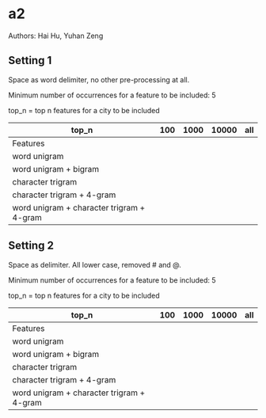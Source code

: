 # a2
Authors: Hai Hu, Yuhan Zeng

## Setting 1 

Space as word delimiter, no other pre-processing at all.

Minimum number of occurrences for a feature to
be included: 5

top_n = top n features for a city to be included

| top_n                      |  100  | 1000  | 10000  | all|
| --------------------------|-------------|------|---|---|
| Features                      |   |   |  | |
| word unigram                 |   |   |  | |
| word unigram + bigram        |   |   |  | |
| character trigram             |   |   |  | |
| character trigram + 4-gram            |   |   |  | |
| word unigram + character trigram + 4-gram  |   |   |  | |


## Setting 2

Space as delimiter. All lower case, removed # and @. 

Minimum number of occurrences for a feature to
be included: 5

top_n = top n features for a city to be included

| top_n                      |  100  | 1000  | 10000  | all|
| --------------------------|-------------|------|---|---|
| Features                      |   |   |  | |
| word unigram                 |   |   |  | |
| word unigram + bigram        |   |   |  | |
| character trigram             |   |   |  | |
| character trigram + 4-gram            |   |   |  | |
| word unigram + character trigram + 4-gram  |   |   |  | |

